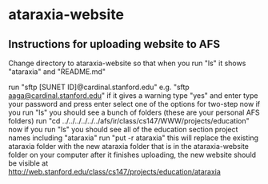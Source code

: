 # ataraxia-website

## Instructions for uploading website to AFS

Change directory to ataraxia-website so that when you run "ls" it shows "ataraxia" and "README.md"

run "sftp [SUNET ID]@cardinal.stanford.edu" e.g. "sftp aaga@cardinal.stanford.edu"
if it gives a warning type "yes" and enter
type your password and press enter
select one of the options for two-step
now if you run "ls" you should see a bunch of folders (these are your personal AFS folders)
run "cd ../../../../../../afs/ir/class/cs147/WWW/projects/education"
now if you run "ls" you should see all of the education section project names including "ataraxia"
run "put -r ataraxia"
this will replace the existing ataraxia folder with the new ataraxia folder that is in the ataraxia-website folder on your computer
after it finishes uploading, the new website should be visible at
http://web.stanford.edu/class/cs147/projects/education/ataraxia